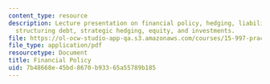 ```yaml
---
content_type: resource
description: Lecture presentation on financial policy, hedging, liability management,
  structuring debt, strategic hedging, equity, and investments.
file: https://ol-ocw-studio-app-qa.s3.amazonaws.com/courses/15-997-practice-of-finance-advanced-corporate-risk-management-spring-2009/7b48668e45bd8670b93365a55789b185_MIT15_997s09_lec04_1.pdf
file_type: application/pdf
resourcetype: Document
title: Financial Policy
uid: 7b48668e-45bd-8670-b933-65a55789b185
---
```

